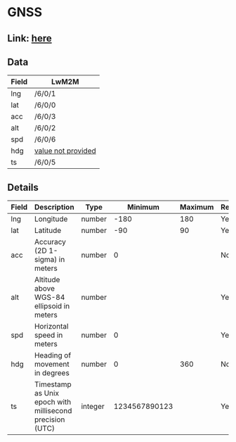 # GNSS

## Link: [here](https://github.com/NordicSemiconductor/asset-tracker-cloud-docs/blob/saga/docs/cloud-protocol/Reported.ts)

## Data

| Field | LwM2M                                                                              |
| ----- | ---------------------------------------------------------------------------------- |
| lng   | /6/0/1                                                                             |
| lat   | /6/0/0                                                                             |
| acc   | /6/0/3                                                                             |
| alt   | /6/0/2                                                                             |
| spd   | /6/0/6                                                                             |
| hdg   | [value not provided](../adr/004-nrf-asset-tracker-reported-values-not-provided.md) |
| ts    | /6/0/5                                                                             |

## Details

| Field | Description                                              | Type    | Minimum       | Maximum | Required |
| ----- | -------------------------------------------------------- | ------- | ------------- | ------- | -------- |
| lng   | Longitude                                                | number  | -180          | 180     | Yes      |
| lat   | Latitude                                                 | number  | -90           | 90      | Yes      |
| acc   | Accuracy (2D 1-sigma) in meters                          | number  | 0             |         | No       |
| alt   | Altitude above WGS-84 ellipsoid in meters                | number  |               |         | Yes      |
| spd   | Horizontal speed in meters                               | number  | 0             |         | Yes      |
| hdg   | Heading of movement in degrees                           | number  | 0             | 360     | No       |
| ts    | Timestamp as Unix epoch with millisecond precision (UTC) | integer | 1234567890123 |         | Yes      |
